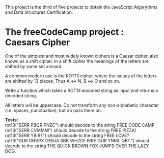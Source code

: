 This project is the third of five projects to obtain the JavaScript Algorythms and Data Structures Certification.


# The freeCodeCamp project : Caesars Cipher
One of the simplest and most widely known ciphers is a Caesar cipher, also known as a shift cipher. In a shift cipher the meanings of the letters are shifted by some set amount.

A common modern use is the ROT13 cipher, where the values of the letters are shifted by 13 places. Thus A ↔ N, B ↔ O and so on.

Write a function which takes a ROT13 encoded string as input and returns a decoded string.

All letters will be uppercase. Do not transform any non-alphabetic character (i.e. spaces, punctuation), but do pass them on.


**Tests:**    
rot13("SERR PBQR PNZC") should decode to the string FREE CODE CAMP  
rot13("SERR CVMMN!") should decode to the string FREE PIZZA!  
rot13("SERR YBIR?") should decode to the string FREE LOVE?  
rot13("GUR DHVPX OEBJA SBK WHZCF BIRE GUR YNML QBT.") should decode to the string THE QUICK BROWN FOX JUMPS OVER THE LAZY DOG.
